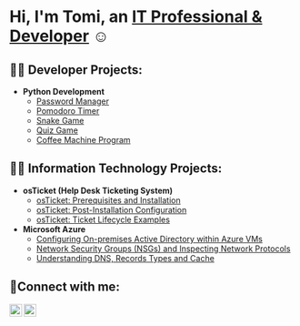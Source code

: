 <h1>Hi, I'm Tomi, an <a href="https://www.linkedin.com/in/tomisalami/">IT Professional & Developer</a> ☺</h1>

<h2>👨‍💻 Developer Projects:</h2>

- <b>Python Development</b>
  - [Password Manager](https://github.com/tomie-s/day-29-password-manager)
  - [Pomodoro Timer](https://github.com/tomie-s/day-28-pomodoro-program)
  - [Snake Game](https://github.com/tomie-s/day-20-snake-game)
  - [Quiz Game](https://github.com/tomie-s/day-17-quiz-game-project)
  - [Coffee Machine Program](https://github.com/tomie-s/day-16-python-coding/tree/master)

<h2>👨‍💻 Information Technology Projects:</h2>

- <b>osTicket (Help Desk Ticketing System)</b>
  - [osTicket: Prerequisites and Installation](https://github.com/tomie-s/osticket-prereqs)
  - [osTicket: Post-Installation Configuration](https://github.com/tomie-s/osticket-config)
  - [osTicket: Ticket Lifecycle Examples](https://github.com/tomie-s/osticket-lifecycle)
- <b>Microsoft Azure</b>
  - [Configuring On-premises Active Directory within Azure VMs](https://github.com/tomie-s/ad-config)
  - [Network Security Groups (NSGs) and Inspecting Network Protocols](https://github.com/tomie-s/azure-nsgs)
  - [Understanding DNS, Records Types and Cache](https://github.com/tomie-s/azure-dns)

<h2>🤳Connect with me:</h2>

[<img align="left" alt="Josh | LinkedIn" width="22px" src="https://cdn.jsdelivr.net/npm/simple-icons@v3/icons/linkedin.svg" />][linkedin]
[<img align="left" alt="Josh | Instagram" width="22px" src="https://cdn.jsdelivr.net/npm/simple-icons@v3/icons/instagram.svg" />][instagram]

[instagram]: https://www.instagram.com/tomi.e.s
[linkedin]: https://www.linkedin.com/in/tomisalami/
